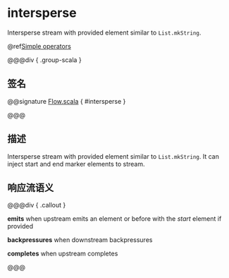 # intersperse

Intersperse stream with provided element similar to `List.mkString`.

@ref[Simple operators](../index.md#simple-operators)

@@@div { .group-scala }

## 签名

@@signature [Flow.scala](/akka-stream/src/main/scala/akka/stream/scaladsl/Flow.scala) { #intersperse }

@@@

## 描述

Intersperse stream with provided element similar to `List.mkString`. It can inject start and end marker elements to stream.

## 响应流语义

@@@div { .callout }

**emits** when upstream emits an element or before with the *start* element if provided

**backpressures** when downstream backpressures

**completes** when upstream completes

@@@


